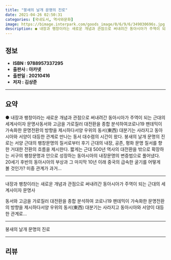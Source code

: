 ```yaml
---
title: "붕새의 날개 문명의 진로"
date: 2021-04-26 02:50:31
categories: [국내도서, 역사와문화]
image: https://bimage.interpark.com/goods_image/0/6/9/6/349030696s.jpg
description: ● 내장과 팽창이라는 새로운 개념과 관점으로 써내려간 동아시아가 주역이 되는 근대의 세계사이자 문명사동서와 고금을 가로질러 대전환을 종합 분석하여코로나19 팬데믹이 가속화한 문명전환의 방향을 제시하다서양 우위의 동서(東西) 대분기는 사라지고 동아시아와 서양이 대등한 관계로 만나는 동서
---
```


## **정보**

- **ISBN : 9788957337295**
- **출판사 : 아카넷**
- **출판일 : 20210416**
- **저자 : 김상준**

------



## **요약**

●  내장과 팽창이라는 새로운 개념과 관점으로 써내려간 동아시아가 주역이 되는 근대의 세계사이자 문명사동서와 고금을 가로질러 대전환을 종합 분석하여코로나19 팬데믹이 가속화한 문명전환의 방향을 제시하다서양 우위의 동서(東西) 대분기는 사라지고 동아시아와 서양이 대등한 관계로 만나는 동서 대수렴의 시간이 왔다. 붕새의 날개 문명의 진로는 서양 근대의 팽창문명의 질서로부터 후기 근대의 내장, 공존, 평화 문명 질서를 향한 거대한 전환의 흐름을 제시한다. 짧게는 근대 500년 역사의 대전환을 밖으로 확장하는 서구의 팽창문명과 안으로 성장하는 동아시아의 내장문명의 변증법으로 풀어냈다. 20세기 후반의 동아시아의 부상과 그 마지막 10년 이래 중국의 급속한 굴기를 어떻게 볼 것인가? 미중 관계가 과거...

------

내장과 팽창이라는 새로운 개념과 관점으로 써내려간
동아시아가 주역이 되는 근대의 세계사이자 문명사

동서와 고금을 가로질러 대전환을 종합 분석하여
코로나19 팬데믹이 가속화한 문명전환의 방향을 제시하다서양 우위의 동서(東西) 대분기는 사라지고 동아시아와 서양이 대등한 관계로... 

------


붕새의 날개 문명의 진로 

------


## **리뷰** 

